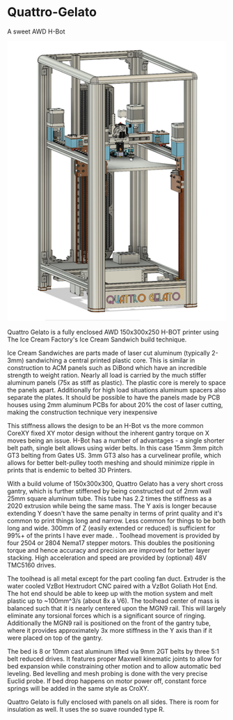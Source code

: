 # Quattro-Gelato
 A sweet AWD H-Bot

 ![Small Image of Quattro Gelato](https://github.com/CroXY3D/Quattro-Gelato/blob/main/Images/QG_Small.png)

Quattro Gelato is a fully enclosed AWD 150x300x250 H-BOT printer using The Ice Cream Factory's  Ice Cream Sandwich build technique.

Ice Cream Sandwiches are parts made of laser cut aluminum (typically 2-3mm) sandwiching a central printed plastic core.  This is similar in construction to ACM panels such as DiBond which have an incredible strength to weight ration.  Nearly all load is carried by the much stiffer aluminum panels (75x as stiff as plastic).  The plastic core is merely to space the panels apart.   Additionally for high load situations aluminum spacers also separate the plates.  It should be possible to have the panels made by PCB houses using 2mm aluminum PCBs for about 20% the cost of laser cutting, making the construction technique very inexpensive

This stiffness allows the design to be an H-Bot vs the more common CoreXY fixed XY motor design without the inherent gantry torque on X moves being an issue.  H-Bot has a number of advantages - a single shorter belt path, single belt allows using wider belts.  In this case 15mm 3mm pitch GT3 belting from Gates US.  3mm GT3 also has a curvelinear profile, which allows for better belt-pulley tooth meshing and should minimize ripple in prints that is endemic to belted 3D Printers.

With a build volume of 150x300x300, Quattro Gelato has a very short cross gantry, which is further stiffened by being constructed out of 2mm wall 25mm square aluminum tube.   This tube has 2.2 times the stiffness as a 2020 extrusion while being the same mass.  The Y axis is longer because extending Y doesn't have the same penalty in terms of print quality and it's common to print things long and narrow.  Less common for things to be both long and wide.   300mm of Z (easily extended or reduced) is sufficient for 99%+ of the prints I have ever made.
. 
Toolhead movement is provided by four 2504 or 2804 Nema17 stepper motors.  This doubles the positioning torque and hence accuracy and precision are improved for better layer stacking.  High acceleration and speed are provided by (optional) 48V TMC5160 drives.

The toolhead is all metal except for the part cooling fan duct.  Extruder is the water cooled VzBot Hextrudort CNC paired with a VzBot Goliath Hot End.  The hot end should be able to keep up with the motion system and melt plastic up to ~100mm^3/s (about 8x a V6).  The toolhead center of mass is balanced such that it is nearly centered upon the MGN9 rail.  This will largely eliminate any torsional forces which is a significant source of ringing.  Additionally the MGN9 rail is positioned on the front of the gantry tube, where it provides approximately 3x more stiffness in the Y axis than if it were placed on top of the gantry.

The bed is 8 or 10mm cast aluminum lifted via 9mm 2GT belts by three 5:1 belt reduced drives.  It features proper Maxwell kinematic joints to allow for bed expansion while constraining other motion and to allow automatic bed leveling.   Bed levelling and mesh probing is done with the very precise Euclid probe.  If bed drop happens on motor power off, constant force springs will be added in the same style as CroXY.

Quattro Gelato is fully enclosed with panels on all sides.  There is room for insulation as well.  It uses the so suave rounded type R. 

